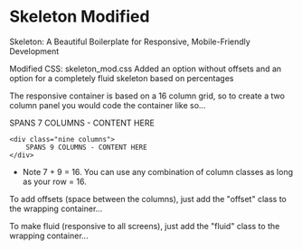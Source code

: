 Skeleton Modified
========================

Skeleton: A Beautiful Boilerplate for Responsive, Mobile-Friendly Development

Modified CSS: skeleton_mod.css
Added an option without offsets and an option for a completely fluid skeleton based on percentages

The responsive container is based on a 16 column grid, so to create a two column panel you would code the container like so…

<div class="container">
	<div class="seven columns">
		SPANS 7 COLUMNS - CONTENT HERE
	</div>
	
	<div class="nine columns">
		SPANS 9 COLUMNS - CONTENT HERE
	</div>
</div>

* Note 7 + 9 = 16. You can use any combination of column classes as long as your row = 16.


To add offsets (space between the columns), just add the "offset" class to the wrapping container...

<div class="container offset">


To make fluid (responsive to all screens), just add the "fluid" class to the wrapping container...

<div class="container fluid">
